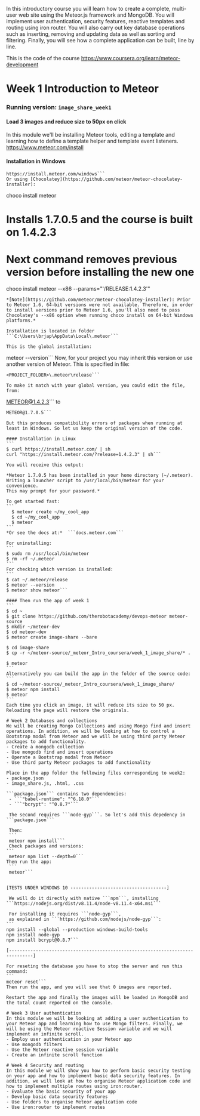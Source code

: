 In this introductory course you will learn how to create a complete, multi-user web site using the Meteor.js framework and MongoDB. You will implement user authentication, security features, reactive templates and routing using iron router. You will also carry out key database operations such as inserting, removing and updating data as well as sorting and filtering. Finally, you will see how a complete application can be built, line by line.

This is the code of the course https://www.coursera.org/learn/meteor-development

# Week 1 Introduction to Meteor
### Running version: ``` image_share_week1 ```
#### Load 3 images and reduce size to 50px on click

In this module we'll be installing Meteor tools, editing a template and learning how to define a template helper and template event listeners.
https://www.meteor.com/install

#### Installation in Windows
```
https://install.meteor.com/windows```
Or using [Chocolatey](https://github.com/meteor/meteor-chocolatey-installer):
```
choco install meteor
# Installs 1.7.0.5 and the course is built on 1.4.2.3

# Next command removes previous version before installing the new one
choco install meteor --x86 --params="'/RELEASE:1.4.2.3'"
```
*[Note](https://github.com/meteor/meteor-chocolatey-installer): Prior to Meteor 1.6, 64-bit versions were not available. Therefore, in order to install versions prior to Meteor 1.6, you'll also need to pass Chocolatey's --x86 option when running choco install on 64-bit Windows platforms.*

Installation is located in folder ```C:\Users\brjap\AppData\Local\.meteor```

This is the global installation:
```
meteor --version```
Now, for your project you may inherit this version or use another version of Meteor. This is specified in file:
```
<PROJECT_FOLDER>\.meteor\release```

To make it match with your global version, you could edit the file, from:
```
METEOR@1.4.2.3```
to
````
METEOR@1.7.0.5```

But this produces compatibility errors of packages when running at least in Windows. So let us keep the original version of the code.

#### Installation in Linux
```
$ curl https://install.meteor.com/ | sh
curl "https://install.meteor.com/?release=1.4.2.3" | sh```

You will receive this output:

*Meteor 1.7.0.5 has been installed in your home directory (~/.meteor).
Writing a launcher script to /usr/local/bin/meteor for your convenience.
This may prompt for your password.*

To get started fast:
```
  $ meteor create ~/my_cool_app
  $ cd ~/my_cool_app
  $ meteor
```
*Or see the docs at:*  ```docs.meteor.com```

For uninstalling:
```
$ sudo rm /usr/local/bin/meteor
$ rm -rf ~/.meteor
```
For checking which version is installed:
```
$ cat ~/.meteor/release
$ meteor --version
$ meteor show meteor```

#### Then run the app of week 1
```
$ cd ~
$ git clone https://github.com/therobotacademy/devops-meteor meteor-source
$ mkdir ~/meteor-dev
$ cd meteor-dev
$ meteor create image-share --bare

$ cd image-share
$ cp -r ~/meteor-source/_meteor_Intro_coursera/week_1_image_share/* .

$ meteor
```
Alternatively you can build the app in the folder of the source code:
```
$ cd ~/meteor-source/_meteor_Intro_coursera/week_1_image_share/
$ meteor npm install
$ meteor
```
Each time you click an image, it will reduce its size to 50 px.
Reloading the page will restore the originals.

# Week 2 Databases and collections
We will be creating Mongo Collections and using Mongo find and insert operations. In addition, we will be looking at how to control a Bootstrap modal from Meteor and we will be using third party Meteor packages to add functionality.
- Create a mongodb collection
- Use mongodb find and insert operations
- Operate a Bootstrap modal from Meteor
- Use third party Meteor packages to add functionality

Place in the app folder the following files corresponding to week2:
- package.json
- image_share.js, .html, .css

```package.json``` contains two dependencies:
 - ```"babel-runtime": "^6.18.0"```
 - ```"bcrypt": "^0.8.7"```

 The second requires ```node-gyp```. So let's add this depedency in ```package.json```

 Then:
 ```
 meteor npm install```
 Check packages and versions:
```
 meteor npm list --depth=0```
Then run the app:
 ```
 meteor```


[TESTS UNDER WINDOWS 10 ------------------------------------]

 We will do it directly with native ```npm```, installing ```https://nodejs.org/dist/v8.11.4/node-v8.11.4-x64.msi```

 For installing it requires ```node-gyp```,
 as explained in ```https://github.com/nodejs/node-gyp```:
```
npm install --global --production windows-build-tools
npm install node-gyp
npm install bcrypt@0.8.7```

[-------------------------------------------------------------------------------]

For reseting the database you have to stop the server and run this command:
```
meteor reset```
Then run the app, and you will see that 0 images are reported.

Restart the app and finally the images will be loaded in MongoDB and the total count reported on the console.

# Week 3 User authentication
In this module we will be looking at adding a user authentication to your Meteor app and learning how to use Mongo filters. Finally, we will be using the Meteor reactive Session variable and we will implement an infinite scroll.
- Employ user authentication in your Meteor app
- Use mongodb filters
- Use the Meteor reactive session variable
- Create an infinite scroll function

# Week 4 Security and routing
In this module we will show you how to perform basic security testing on your app and how to implement basic data security features. In addition, we will look at how to organise Meteor application code and how to implement multiple routes using iron:router.
- Evaluate the basic security of your app
- Develop basic data security features
- Use folders to organise Meteor application code
- Use iron:router to implement routes
